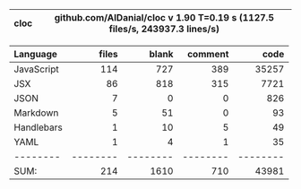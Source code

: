cloc|github.com/AlDanial/cloc v 1.90  T=0.19 s (1127.5 files/s, 243937.3 lines/s)
--- | ---

Language|files|blank|comment|code
:-------|-------:|-------:|-------:|-------:
JavaScript|114|727|389|35257
JSX|86|818|315|7721
JSON|7|0|0|826
Markdown|5|51|0|93
Handlebars|1|10|5|49
YAML|1|4|1|35
--------|--------|--------|--------|--------
SUM:|214|1610|710|43981
